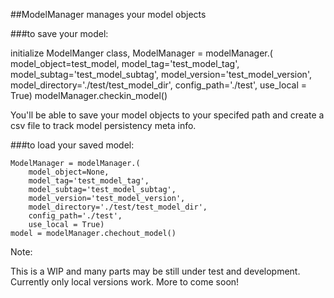 ##ModelManager manages your model objects


###to save your model: 

initialize ModelManger class,
    ModelManager = modelManager.(
        model_object=test_model,
        model_tag='test_model_tag',
        model_subtag='test_model_subtag',
        model_version='test_model_version',
        model_directory='./test/test_model_dir',
        config_path='./test', 
        use_local = True)
    modelManager.checkin_model()


You'll be able to save your model objects to your specifed path and create a csv file to track model persistency meta info.

###to load your saved model:

    ModelManager = modelManager.(
        model_object=None,
        model_tag='test_model_tag',
        model_subtag='test_model_subtag',
        model_version='test_model_version',
        model_directory='./test/test_model_dir',
        config_path='./test', 
        use_local = True)
    model = modelManager.chechout_model()


Note:

This is a WIP and many parts may be still under test and development. Currently only local versions work. More to come soon!
